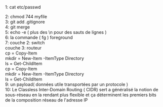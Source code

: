  1: cat etc/passwd  
 
 2: chmod 744 myfile  
 3: git add .gitignore  
 4: git merge  
 5: echo -e ( plus des \n pour des sauts de lignes )  
 6: la commande ( fg ) foreground  
 7:   couche 2: switch  
     couche 3: routeur   
     cp = Copy-Item  
    mkdir = New-Item -ItemType Directory  
     ls = Get-ChildItem  
   cp = Copy-Item  
    mkdir = New-Item -ItemType Directory  
    ls = Get-ChildItem  
 9: un payload( données utile transportées par un protocole )  
 10: Le Classless Inter-Domain Routing ( CIDR) sert a généralisé la notion de sous-réseau en la rendant plus flexible et ça déterminent les premiers bits de la composition réseau de l'adresse IP
